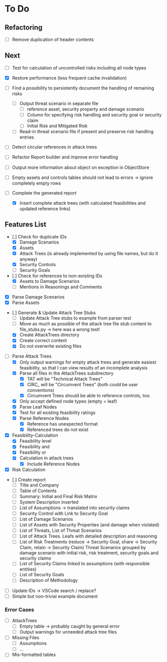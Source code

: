 # To Do

## Refactoring

* [ ] Remove duplication of header contents

## Next

* [ ] Test for calculation of uncontrolled risks including all node types
* [x] Restore performance (less frequent cache invalidation)

* [ ] Find a possibility to persistently document the handling of remaining risks
  * [ ] Output threat scenario in separate file
    * [ ] reference asset, security property and damage scenario
    * [ ] Column for specifying risk handling and security goal or security claim
    * [ ] Initial Risk and Mitigated Risk
  * [ ] Read-in threat scenario file if present and preserve risk handling entries
* [ ] Detect circular references in attack trees
* [ ] Refactor Report builder and improve error handling
* [ ] Output more information about object on exception in ObjectStore
* [ ] Empty assets and controls tables should not lead to errors -> ignore completely empty rows
* [ ] Complete the generated report
  * [x] Insert complete attack trees (with calculated feasibilities and updated reference links)

## Features List

* [.] Check for duplicate IDs
  * [x] Damage Scenarios
  * [x] Assets
  * [x] Attack Trees (is already implemented by using file names, but do it anyway)
  * [x] Security Controls
  * [ ] Security Goals
* [.] Check for references to non-existing IDs
  * [x] Assets to Damage Scenarios
  * [ ] Mentions in Reasonings and Comments
* [x] Parse Damage Scenarios
* [x] Parse Assets
* [.] Generate & Update Attack Tree Stubs
  * [ ] Update Attack Tree stubs to example from parser test
  * [ ] Move as much as possible of the attack tree file stub content to file_stubs.py -> here was a wrong test!
  * [x] Create AttackTrees directory
  * [x] Create correct content
  * [x] Do not overwrite existing files
* [ ] Parse Attack Trees
  * [x] Only output warnings for empty attack trees and generate easiest feasibility, so that I can view results of an incomplete analysis
  * [x] Parse all files in the AttackTrees subdirectory
    * [x] TAT will be "Technical Attack Trees"
    * [x] CIRC_<ControlId> will be "Circumvent Trees" (both could be user conventions)
    * [x] Circumvent Trees should be able to reference controls, too.
  * [x] Only accept defined node types (empty = leaf)
  * [x] Parse Leaf Nodes
  * [x] Test for all existing feasibility ratings
  * [x] Parse Reference Nodes
    * [x] Reference has unexpected format
    * [x] Referenced trees do not exist
* [x] Feasibility-Calculation
  * [x] Feasibility level
  * [x] Feasibility and
  * [x] Feasibility or
  * [x] Calculation in attack trees
    * [x] Include Reference Nodes
* [x] Risk Calculation
* [.] Create report
  * [ ] Title and Company
  * [ ] Table of Contents
  * [ ] Summary: Initial and Final Risk Matrix
  * [ ] System Description inserted
  * [ ] List of Assumptions -> translated into security claims
  * [ ] Security Control with Link to Security Goal
  * [ ] List of Damage Scenarios
  * [ ] List of Assets with Security Properties (and damage when violated)
  * [ ] List of Threats, List of Threat Scenarios
  * [ ] List of Attack Trees. Leafs with detailed description and reasoning
  * [ ] List of Risk Treatments (reduce -> Security Goal, share -> Security Claim, retain -> Security Claim) Threat Scenarios grouped by damage scenario with initial risk, risk treatment, security goals and security claims
  * [ ] List of Security Claims linked to assumptions (with responsible entities)
  * [ ] List of Security Goals
  * [ ] Description of Methodology
* [ ] Update IDs -> VSCode search / replace?
* [ ] Simple but non-trivial example document

### Error Cases

* [ ] AttackTrees
  * [ ] Empty table -> probably caught by general error
  * [ ] Output warnings for unneeded attack tree files
* [ ] Missing Files
  * [ ] Assumptions
  * [ ] ...
* [ ] Mis-formatted tables
